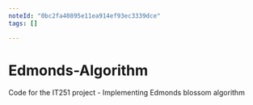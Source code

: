 ```yaml
---
noteId: "0bc2fa40895e11ea914ef93ec3339dce"
tags: []

---
```


# Edmonds-Algorithm <br>
Code for the IT251 project - Implementing Edmonds blossom algorithm <br>
